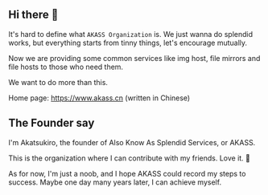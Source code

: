 ## Hi there 👋

It's hard to define what `AKASS Organization` is. We just wanna do splendid works, but everything starts from tinny things, let's encourage mutually.

Now we are providing some common services like img host, file mirrors and file hosts to those who need them.

We want to do more than this.

Home page: https://www.akass.cn (written in Chinese)

## The Founder say

I'm Akatsukiro, the founder of Also Know As Splendid Services, or AKASS.

This is the organization where I can contribute with my friends. Love it. 💖

As for now, I'm just a noob, and I hope AKASS could record my steps to success. Maybe one day many years later, I can achieve myself. 

<!--

**Here are some ideas to get you started:**

🙋‍♀️ A short introduction - what is your organization all about?
🌈 Contribution guidelines - how can the community get involved?
👩‍💻 Useful resources - where can the community find your docs? Is there anything else the community should know?
🍿 Fun facts - what does your team eat for breakfast?
🧙 Remember, you can do mighty things with the power of [Markdown](https://docs.github.com/github/writing-on-github/getting-started-with-writing-and-formatting-on-github/basic-writing-and-formatting-syntax)
-->
